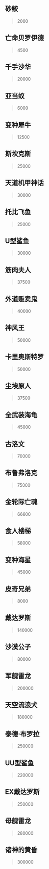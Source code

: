## 砂鲛
> 2000

## 亡命贝罗伊德
> 4500

## 千手沙华
> 20000

## 亚当蚁
> 6000

## 变种犀牛
> 12500

## 斯坎克斯
> 25000

## 天道机甲神话
> 30000

## 托比飞鱼
> 25000

## U型鲨鱼
> 30000

## 筋肉夫人
> 37500

## 外道贩卖鬼
> 40000

## 神风王
> 50000

## 卡里奥斯特罗
> 50000

## 尘埃原人
> 37500

## 全武装海龟
> 45000

## 古洛文
> 70000

## 布鲁弗洛克
> 75000

## 金轮际亡魂
> 66600

## 食人楼梯
> 58000

## 变种海星
> 45000

## 皮奇兄弟
> 8000

## 戴达罗斯
> 140000

## 沙漠公子
> 80000

## 军舰雷龙
> 200000

## 天空流浪犬
> 180000

## 泰德·布罗拉
> 250000

## UU型鲨鱼
> 220000

## EX戴达罗斯
> 250000

## 母舰雷龙
> 280000

## 诸神的黄昏
> 300000